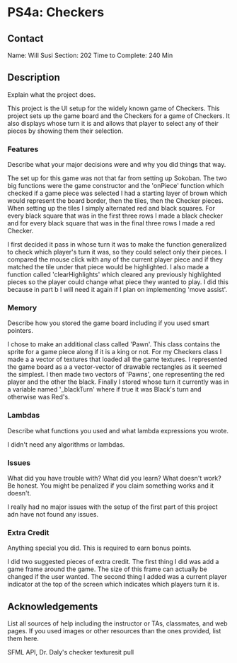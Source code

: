 # PS4a: Checkers

## Contact
Name: Will Susi
Section: 202
Time to Complete: 240 Min

## Description
Explain what the project does.

This project is the UI setup for the widely known game of Checkers.
This project sets up the game board and the Checkers for a game of Checkers.
It also displays whose turn it is and allows that player to select any of their pieces by showing them their selection.

### Features
Describe what your major decisions were and why you did things that way.

The set up for this game was not that far from setting up Sokoban.
The two big functions were the game constructor and the 'onPiece' function which checked if a game piece was selected
I had a starting layer of brown which would represent the board border, then the tiles, then the Checker pieces.
When setting up the tiles I simply alternated red and black squares.
For every black square that was in the first three rows I made a black checker and for every black square that was in the final three rows I made a red Checker.

I first decided it pass in whose turn it was to make the function generalized to check which player's turn it was, so they could select only their pieces.
I compared the mouse click with any of the current player piece and if they matched the tile under that piece would be highlighted.
I also made a function called 'clearHighlights' which cleared any previously highlighted pieces so the player could change what piece they wanted to play.
I did this because in part b I will need it again if I plan on implementing 'move assist'.

### Memory
Describe how you stored the game board including if you used smart pointers.

I chose to make an additional class called 'Pawn'. 
This class contains the sprite for a game piece along if it is a king or not.
For my Checkers class I made a a vector of textures that loaded all the game textures.
I represented the game board as a a vector-vector of drawable rectangles as it seemed the simplest.
I then made two vectors of 'Pawns', one representing the red player and the other the black.
Finally I stored whose turn it currently was in a variable named '_blackTurn' where if true it was Black's turn and otherwise was Red's.

### Lambdas
Describe what <algorithm> functions you used and what lambda expressions you wrote.

I didn't need any algorithms or lambdas.

### Issues
What did you have trouble with? What did you learn? What doesn't work? Be honest. You might be penalized if you claim something works and it doesn't.

I really had no major issues with the setup of the first part of this project adn have not found any issues.

### Extra Credit
Anything special you did. This is required to earn bonus points.

I did two suggested pieces of extra credit. 
The first thing I did was add a game frame around the game. The size of this frame can actually be changed if the user wanted.
The second thing I added was a current player indicator at the top of the screen which indicates which players turn it is.

## Acknowledgements
List all sources of help including the instructor or TAs, classmates, and web pages.
If you used images or other resources than the ones provided, list them here.

SFML API, Dr. Daly's checker texturesit pull
